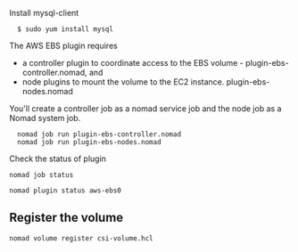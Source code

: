 Install mysql-client

      $ sudo yum install mysql

The AWS EBS plugin requires
- a controller plugin to coordinate access to the EBS volume - plugin-ebs-controller.nomad, and 
- node plugins to mount the volume to the EC2 instance. plugin-ebs-nodes.nomad

You'll create a controller job as a nomad service job and the node job as a Nomad system job.


      nomad job run plugin-ebs-controller.nomad
      nomad job run plugin-ebs-nodes.nomad


Check the status of plugin 

    nomad job status
   
    nomad plugin status aws-ebs0
    
   
## Register the volume

    nomad volume register csi-volume.hcl
    




